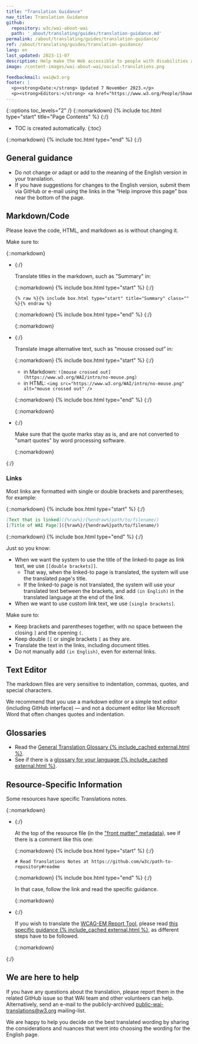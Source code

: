 ```yaml
---
title: "Translation Guidance"
nav_title: Translation Guidance
github:
  repository: w3c/wai-about-wai
  path: '_about/translating/guides/translation-guidance.md'
permalink: /about/translating/guides/translation-guidance/
ref: /about/translating/guides/translation-guidance/
lang: en
last_updated: 2023-11-07
description: Help make the Web accessible to people with disabilities around the world. We appreciate your contributions to translating W3C WAI accessibility resources.
image: /content-images/wai-about-wai/social-translations.png

feedbackmail: wai@w3.org
footer: |
  <p><strong>Date:</strong> Updated 7 November 2023.</p>
  <p><strong>Editors:</strong> <a href="https://www.w3.org/People/Shawn/">Shawn Lawton Henry</a>, Rémi Bétin.</p>
---
```


{::options toc_levels="2" /}
{::nomarkdown}
{% include toc.html type="start" title="Page Contents" %}
{:/}

-   TOC is created automatically.
{:toc}

{::nomarkdown}
{% include toc.html type="end" %}
{:/}

## General guidance

- Do not change or adapt or add to the meaning of the English version in your translation.
- If you have suggestions for changes to the English version, submit them via GitHub or e-mail using the links in the “Help improve this page” box near the bottom of the page.

## Markdown/Code

Please leave the code, HTML, and markdown as is without changing it.

Make sure to:

{::nomarkdown}
<ul>
<li>
{:/}

Translate titles in the markdown, such as "Summary" in:

{::nomarkdown}
{% include box.html type="start" %}
{:/}
```liquid
{% raw %}{% include box.html type="start" title="Summary" class="" %}{% endraw %}
```
{::nomarkdown}
{% include box.html type="end" %}
{:/}

{::nomarkdown}
</li>
<li>
{:/}

Translate image alternative text, such as “mouse crossed out” in:

{::nomarkdown}
{% include box.html type="start" %}
{:/}

- in Markdown: `![mouse crossed out](https://www.w3.org/WAI/intro/no-mouse.png)`
- in HTML: `<img src="https://www.w3.org/WAI/intro/no-mouse.png" alt="mouse crossed out" />`

{::nomarkdown}
{% include box.html type="end" %}
{:/}

{::nomarkdown}
</li>
<li>
{:/}

Make sure that the quote marks stay as is, and are not converted to "smart quotes" by word processing software.

{::nomarkdown}
</li>
</ul>
{:/}

### Links

Most links are formatted with single or double brackets and parentheses; for example:

{::nomarkdown}
{% include box.html type="start" %}
{:/}
```markdown
[Text that is linked]({%raw%}/{%endraw%}path/to/filename/)
[[Title of WAI Page]]({%raw%}/{%endraw%}path/to/filename/)
```
{::nomarkdown}
{% include box.html type="end" %}
{:/}

Just so you know:
- When we want the system to use the title of the linked-to page as link text, we use `[[double brackets]]`. 
  - That way, when the linked-to page is translated, the system will use the translated page's title.
  - If the linked-to page is not translated, the system will use your translated text between the brackets, and add `(in English)` in the translated language at the end of the link.
- When we want to use custom link text, we use `[single brackets]`.

Make sure to:
- Keep brackets and parentheses together, with no space between the closing `]` and the opening `(`.
- Keep double `[[` or single brackets `[` as they are.
- Translate the text in the links, including document titles.
- Do not manually add `(in English)`, even for external links.

## Text Editor

The markdown files are very sensitive to indentation, commas, quotes, and special characters. 

We recommend that you use a markdown editor or a simple text editor (including GitHub interface) — and not a document editor like Microsoft Word that often changes quotes and indentation.

## Glossaries

- Read the [General Translation Glossary {% include_cached external.html %}](https://github.com/w3c/translation-glossaries/blob/main/general.md).
- See if there is a [glossary for your language {% include_cached external.html %}](https://github.com/w3c/translation-glossaries#readme).

## Resource-Specific Information

Some resources have specific Translations notes. 

{::nomarkdown}
<ul>
<li>
{:/}

At the top of the resource file (in the ["front matter" metadata](/about/translating/guides/new-translation/#frontmatter)), see if there is a comment like this one:

{::nomarkdown}
{% include box.html type="start" %}
{:/}
```
# Read Translations Notes at https://github.com/w3c/path-to-repository#readme
```
{::nomarkdown}
{% include box.html type="end" %}
{:/}

In that case, follow the link and read the specific guidance.

{::nomarkdown}
</li>
<li>
{:/}

If you wish to translate the [WCAG-EM Report Tool](https://www.w3.org/WAI/eval/report-tool/), please read [this specific guidance {% include_cached external.html %}](https://github.com/w3c/wai-wcag-em-report-tool/wiki/How-to-add-a-language), as different steps have to be followed.

{::nomarkdown}
</li>
</ul>
{:/}

## We are here to help

If you have any questions about the translation, please report them in the related GitHub issue so that WAI team and other volunteers can help. Alternatively, send an e-mail to the publicly-archived [public-wai-translations@w3.org](mailto:public-wai-translations@w3.org) mailing-list.

We are happy to help you decide on the best translated wording by sharing the considerations and nuances that went into choosing the wording for the English page.